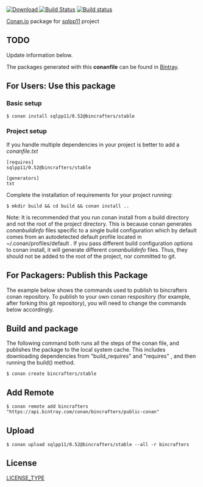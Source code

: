 [ ![Download](https://api.bintray.com/packages/bincrafters/public-conan/sqlpp11%3Abincrafters/images/download.svg) ](https://bintray.com/bincrafters/public-conan/sqlpp11%3Abincrafters/_latestVersion)
[![Build Status](https://travis-ci.org/StiventoUser/conan-sqlpp11.svg?branch=testing%2F0.54)](https://travis-ci.org/StiventoUser/conan-sqlpp11)
[![Build status](https://ci.appveyor.com/api/projects/status/fgs03a416pcxi8jd?svg=true)](https://ci.appveyor.com/project/StiventoUser/conan-sqlpp11)

[Conan.io](https://conan.io) package for [sqlpp11](https://github.com/rbock/sqlpp11) project

## TODO 
 
Update information below.
 
The packages generated with this **conanfile** can be found in [Bintray](https://bintray.com/bincrafters/public-conan/sqlpp11%3Abincrafters).

## For Users: Use this package

### Basic setup

    $ conan install sqlpp11/0.52@bincrafters/stable

### Project setup

If you handle multiple dependencies in your project is better to add a *conanfile.txt*

    [requires]
    sqlpp11/0.52@bincrafters/stable

    [generators]
    txt

Complete the installation of requirements for your project running:

    $ mkdir build && cd build && conan install ..

Note: It is recommended that you run conan install from a build directory and not the root of the project directory.  This is because conan generates *conanbuildinfo* files specific to a single build configuration which by default comes from an autodetected default profile located in ~/.conan/profiles/default .  If you pass different build configuration options to conan install, it will generate different *conanbuildinfo* files.  Thus, they should not be added to the root of the project, nor committed to git.

## For Packagers: Publish this Package

The example below shows the commands used to publish to bincrafters conan repository. To publish to your own conan respository (for example, after forking this git repository), you will need to change the commands below accordingly.

## Build and package

The following command both runs all the steps of the conan file, and publishes the package to the local system cache.  This includes downloading dependencies from "build_requires" and "requires" , and then running the build() method.

    $ conan create bincrafters/stable

## Add Remote

    $ conan remote add bincrafters "https://api.bintray.com/conan/bincrafters/public-conan"

## Upload

    $ conan upload sqlpp11/0.52@bincrafters/stable --all -r bincrafters

## License
[LICENSE_TYPE](LICENSE)
